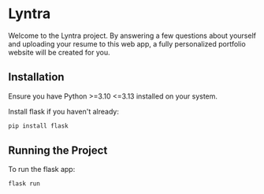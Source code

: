 # Lyntra

Welcome to the Lyntra project. By answering a few questions about yourself and uploading your resume to this web app, a fully personalized portfolio website will be created for you.

## Installation

Ensure you have Python >=3.10 <=3.13 installed on your system.

Install flask if you haven't already:

```bash
pip install flask
```

## Running the Project

To run the flask app:

```bash
flask run
```
